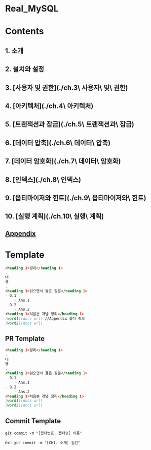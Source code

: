 # Real_MySQL

# Contents
## 1. 소개
## 2. 설치와 설정
## 3. [사용자 및 권한](./ch.3\ 사용자\ 및\ 권한) 
## 4. [아키텍처](./ch.4\ 아키텍처)
## 5. [트랜잭션과 잠금](./ch.5\ 트랜잭션과\ 잠금)
## 6. [데이터 압축](./ch.6\ 데이터\ 압축) 
## 7. [데이터 암호화](./ch.7\ 데이터\ 암호화)
## 8. [인덱스](./ch.8\ 인덱스)
## 9. [옵티마이저와 힌트](./ch.9\ 옵티마이저와\ 힌트)
## 10. [실행 계획](./ch.10\ 실행\ 계획)
## [Appendix](./Appendix)

# Template
```md
<heading 1>정리</heading 1>
.
내
용
.
<heading 1>읽으면서 들은 질문</heading 1>
- Q.1
	- Ans.1
- Q.2
	- Ans.2
<heading 1>처음본 개념 정리</heading 1>
[word1](docs url) //Appendix 폴더 링크
[word2](docs url)
```

## PR Template
```md
<heading 1>정리</heading 1>
.
내
용
.
<heading 1>읽으면서 들은 질문</heading 1>
- Q.1
	- Ans.1
- Q.2
	- Ans.2
<heading 1>처음본 개념 정리</heading 1>
[word1](docs url)
[word2](docs url)
```

## Commit Template
`git commit -m "[챕터번호. 챕터명] 이름"`

ex : `git commit -m "[Ch1. 소개] 김건"`


